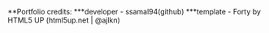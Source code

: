 **Portfolio credits:
***developer - ssamal94(github)
***template - Forty by HTML5 UP (html5up.net | @ajlkn)